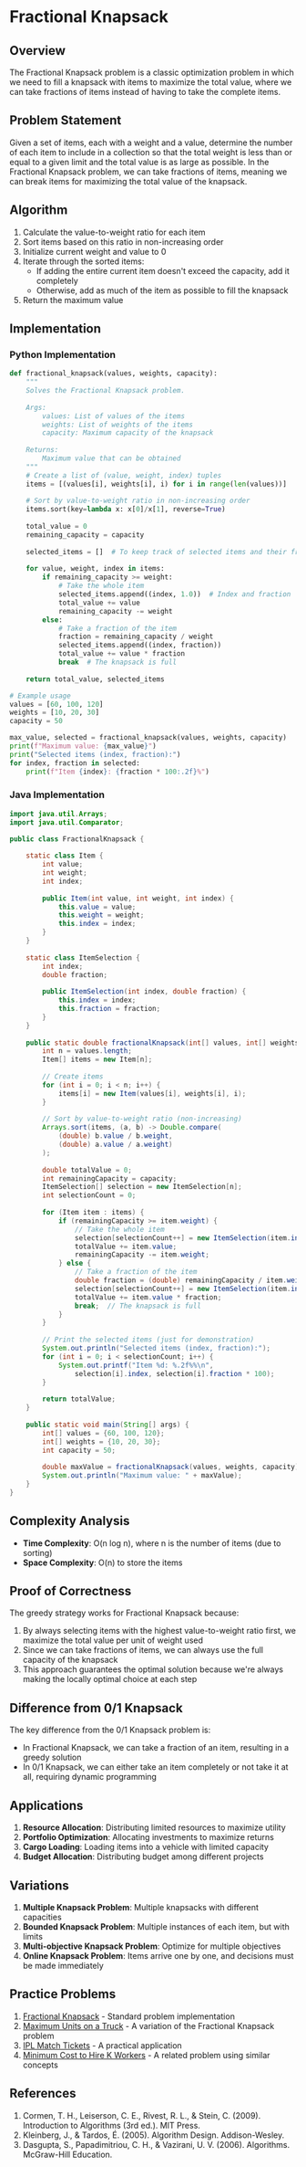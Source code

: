 # Fractional Knapsack

## Overview

The Fractional Knapsack problem is a classic optimization problem in which we need to fill a knapsack with items to maximize the total value, where we can take fractions of items instead of having to take the complete items.

## Problem Statement

Given a set of items, each with a weight and a value, determine the number of each item to include in a collection so that the total weight is less than or equal to a given limit and the total value is as large as possible. In the Fractional Knapsack problem, we can take fractions of items, meaning we can break items for maximizing the total value of the knapsack.

## Algorithm

1. Calculate the value-to-weight ratio for each item
2. Sort items based on this ratio in non-increasing order
3. Initialize current weight and value to 0
4. Iterate through the sorted items:
   - If adding the entire current item doesn't exceed the capacity, add it completely
   - Otherwise, add as much of the item as possible to fill the knapsack
5. Return the maximum value

## Implementation

### Python Implementation

```python
def fractional_knapsack(values, weights, capacity):
    """
    Solves the Fractional Knapsack problem.
    
    Args:
        values: List of values of the items
        weights: List of weights of the items
        capacity: Maximum capacity of the knapsack
        
    Returns:
        Maximum value that can be obtained
    """
    # Create a list of (value, weight, index) tuples
    items = [(values[i], weights[i], i) for i in range(len(values))]
    
    # Sort by value-to-weight ratio in non-increasing order
    items.sort(key=lambda x: x[0]/x[1], reverse=True)
    
    total_value = 0
    remaining_capacity = capacity
    
    selected_items = []  # To keep track of selected items and their fractions
    
    for value, weight, index in items:
        if remaining_capacity >= weight:
            # Take the whole item
            selected_items.append((index, 1.0))  # Index and fraction
            total_value += value
            remaining_capacity -= weight
        else:
            # Take a fraction of the item
            fraction = remaining_capacity / weight
            selected_items.append((index, fraction))
            total_value += value * fraction
            break  # The knapsack is full
    
    return total_value, selected_items

# Example usage
values = [60, 100, 120]
weights = [10, 20, 30]
capacity = 50

max_value, selected = fractional_knapsack(values, weights, capacity)
print(f"Maximum value: {max_value}")
print("Selected items (index, fraction):")
for index, fraction in selected:
    print(f"Item {index}: {fraction * 100:.2f}%")
```

### Java Implementation

```java
import java.util.Arrays;
import java.util.Comparator;

public class FractionalKnapsack {
    
    static class Item {
        int value;
        int weight;
        int index;
        
        public Item(int value, int weight, int index) {
            this.value = value;
            this.weight = weight;
            this.index = index;
        }
    }
    
    static class ItemSelection {
        int index;
        double fraction;
        
        public ItemSelection(int index, double fraction) {
            this.index = index;
            this.fraction = fraction;
        }
    }
    
    public static double fractionalKnapsack(int[] values, int[] weights, int capacity) {
        int n = values.length;
        Item[] items = new Item[n];
        
        // Create items
        for (int i = 0; i < n; i++) {
            items[i] = new Item(values[i], weights[i], i);
        }
        
        // Sort by value-to-weight ratio (non-increasing)
        Arrays.sort(items, (a, b) -> Double.compare(
            (double) b.value / b.weight, 
            (double) a.value / a.weight)
        );
        
        double totalValue = 0;
        int remainingCapacity = capacity;
        ItemSelection[] selection = new ItemSelection[n];
        int selectionCount = 0;
        
        for (Item item : items) {
            if (remainingCapacity >= item.weight) {
                // Take the whole item
                selection[selectionCount++] = new ItemSelection(item.index, 1.0);
                totalValue += item.value;
                remainingCapacity -= item.weight;
            } else {
                // Take a fraction of the item
                double fraction = (double) remainingCapacity / item.weight;
                selection[selectionCount++] = new ItemSelection(item.index, fraction);
                totalValue += item.value * fraction;
                break;  // The knapsack is full
            }
        }
        
        // Print the selected items (just for demonstration)
        System.out.println("Selected items (index, fraction):");
        for (int i = 0; i < selectionCount; i++) {
            System.out.printf("Item %d: %.2f%%\n", 
                selection[i].index, selection[i].fraction * 100);
        }
        
        return totalValue;
    }
    
    public static void main(String[] args) {
        int[] values = {60, 100, 120};
        int[] weights = {10, 20, 30};
        int capacity = 50;
        
        double maxValue = fractionalKnapsack(values, weights, capacity);
        System.out.println("Maximum value: " + maxValue);
    }
}
```

## Complexity Analysis

- **Time Complexity**: O(n log n), where n is the number of items (due to sorting)
- **Space Complexity**: O(n) to store the items

## Proof of Correctness

The greedy strategy works for Fractional Knapsack because:

1. By always selecting items with the highest value-to-weight ratio first, we maximize the total value per unit of weight used
2. Since we can take fractions of items, we can always use the full capacity of the knapsack
3. This approach guarantees the optimal solution because we're always making the locally optimal choice at each step

## Difference from 0/1 Knapsack

The key difference from the 0/1 Knapsack problem is:

- In Fractional Knapsack, we can take a fraction of an item, resulting in a greedy solution
- In 0/1 Knapsack, we can either take an item completely or not take it at all, requiring dynamic programming

## Applications

1. **Resource Allocation**: Distributing limited resources to maximize utility
2. **Portfolio Optimization**: Allocating investments to maximize returns
3. **Cargo Loading**: Loading items into a vehicle with limited capacity
4. **Budget Allocation**: Distributing budget among different projects

## Variations

1. **Multiple Knapsack Problem**: Multiple knapsacks with different capacities
2. **Bounded Knapsack Problem**: Multiple instances of each item, but with limits
3. **Multi-objective Knapsack Problem**: Optimize for multiple objectives
4. **Online Knapsack Problem**: Items arrive one by one, and decisions must be made immediately

## Practice Problems

1. [Fractional Knapsack](https://practice.geeksforgeeks.org/problems/fractional-knapsack-1587115620/1) - Standard problem implementation
2. [Maximum Units on a Truck](https://leetcode.com/problems/maximum-units-on-a-truck/) - A variation of the Fractional Knapsack problem
3. [IPL Match Tickets](https://www.codingninjas.com/codestudio/problems/ipl-match-tickets_8230728) - A practical application
4. [Minimum Cost to Hire K Workers](https://leetcode.com/problems/minimum-cost-to-hire-k-workers/) - A related problem using similar concepts

## References

1. Cormen, T. H., Leiserson, C. E., Rivest, R. L., & Stein, C. (2009). Introduction to Algorithms (3rd ed.). MIT Press.
2. Kleinberg, J., & Tardos, É. (2005). Algorithm Design. Addison-Wesley.
3. Dasgupta, S., Papadimitriou, C. H., & Vazirani, U. V. (2006). Algorithms. McGraw-Hill Education.
